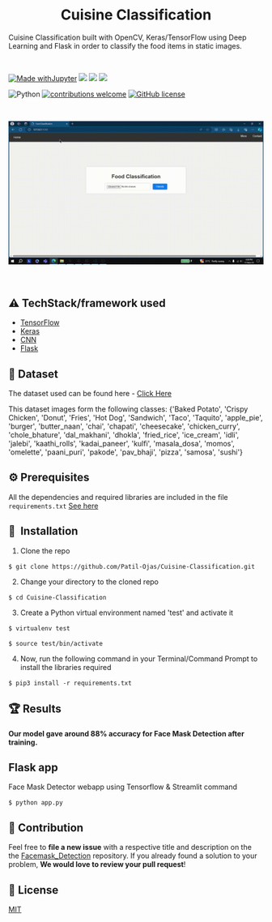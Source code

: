 <h1 align="center">Cuisine Classification</h1>

<!-- <div align= "center"><img src="https://i.imgur.com/MfKjyLG.png"/> -->
  
<p>Cuisine Classification built with OpenCV, Keras/TensorFlow using Deep Learning and Flask in order to classify the food items in static images.</p>
</div>

&nbsp;&nbsp;&nbsp;&nbsp;&nbsp;&nbsp;&nbsp;&nbsp;&nbsp;&nbsp;&nbsp;&nbsp;&nbsp;&nbsp;&nbsp;&nbsp;&nbsp;&nbsp;&nbsp;&nbsp;&nbsp;&nbsp;&nbsp;&nbsp;&nbsp;&nbsp;&nbsp;&nbsp;&nbsp;&nbsp;&nbsp;&nbsp;&nbsp;&nbsp;&nbsp;

[![Made withJupyter](https://img.shields.io/badge/Made%20with-Jupyter-orange?style=for-the-badge&logo=Jupyter)](https://jupyter.org/try)
<img src = "https://img.shields.io/badge/Keras-D00000?style=for-the-badge&logo=Keras&logoColor=white"/>
<img src ="https://img.shields.io/badge/scikit_learn-F7931E?style=for-the-badge&logo=scikit-learn&logoColor=white"/>
<img src="https://img.shields.io/badge/TensorFlow-FF6F00?style=for-the-badge&logo=TensorFlow&logoColor=white"/>

![Python](https://img.shields.io/badge/python-v3.6+-blue.svg)
[![contributions welcome](https://img.shields.io/badge/contributions-welcome-brightgreen.svg?style=flat)](https://github.com/techyhoney/Facemask_Detection/issues)
[![GitHub license](https://img.shields.io/github/license/Naereen/StrapDown.js.svg)](https://github.com/techyhoney/Facemask_Detection/blob/master/LICENSE)


&nbsp;&nbsp;&nbsp;&nbsp;&nbsp;&nbsp;&nbsp;&nbsp;&nbsp;&nbsp;&nbsp;&nbsp;&nbsp;&nbsp;&nbsp;&nbsp;&nbsp;&nbsp;&nbsp;&nbsp;&nbsp;&nbsp;&nbsp;&nbsp;&nbsp;&nbsp;&nbsp;&nbsp;&nbsp;&nbsp;&nbsp;&nbsp;&nbsp;&nbsp;&nbsp;

<!-- ![Live Demo](https://github.com/techyhoney/Facemask_Detection/blob/master/demo.gif?raw=true) -->
![Live Demo](https://github.com/Patil-Ojas/Cuisine-Classification/blob/main/food_classification_vid.gif?raw=true)

&nbsp;&nbsp;&nbsp;&nbsp;&nbsp;&nbsp;&nbsp;&nbsp;&nbsp;&nbsp;&nbsp;&nbsp;&nbsp;&nbsp;&nbsp;&nbsp;&nbsp;&nbsp;&nbsp;&nbsp;&nbsp;&nbsp;&nbsp;&nbsp;&nbsp;&nbsp;&nbsp;&nbsp;&nbsp;&nbsp;&nbsp;&nbsp;&nbsp;&nbsp;&nbsp;


## :warning: TechStack/framework used

- [TensorFlow](https://www.tensorflow.org/)
- [Keras](https://keras.io/)
- [CNN](https://keras.io/api/applications/inceptionv3/)
- [Flask](https://flask.palletsprojects.com/en/3.0.x/)


## :file_folder: Dataset
The dataset used can be found here - [Click Here](https://www.kaggle.com/datasets/harishkumardatalab/food-image-classification-dataset)

This dataset images form the following classes: {'Baked Potato', 'Crispy Chicken', 'Donut', 'Fries', 'Hot Dog', 'Sandwich', 'Taco', 'Taquito', 'apple_pie', 'burger', 'butter_naan', 'chai', 'chapati', 'cheesecake', 'chicken_curry', 'chole_bhature', 'dal_makhani', 'dhokla', 'fried_rice', 'ice_cream', 'idli', 'jalebi', 'kaathi_rolls', 'kadai_paneer', 'kulfi', 'masala_dosa', 'momos', 'omelette', 'paani_puri', 'pakode', 'pav_bhaji', 'pizza', 'samosa', 'sushi'}


## :gear: Prerequisites

All the dependencies and required libraries are included in the file <code>requirements.txt</code> [See here](https://github.com/Patil-Ojas/Cuisine-Classification/blob/main/requirements.txt)

## 🚀&nbsp; Installation
1. Clone the repo
```
$ git clone https://github.com/Patil-Ojas/Cuisine-Classification.git
```

2. Change your directory to the cloned repo 
```
$ cd Cuisine-Classification
```

3. Create a Python virtual environment named 'test' and activate it
```
$ virtualenv test
```
```
$ source test/bin/activate
```

4. Now, run the following command in your Terminal/Command Prompt to install the libraries required
```
$ pip3 install -r requirements.txt
```

## :trophy: Results

#### Our model gave around 88% accuracy for Face Mask Detection after training.
<!-- ####          
![](https://i.imgur.com/3vo1w8f.png)

####          

#### We got the following accuracy/loss training curve plots
![](https://i.imgur.com/cLNo6nK.png)
####          
![](https://i.imgur.com/RYiOlCP.png) -->


## Flask app

Face Mask Detector webapp using Tensorflow & Streamlit command
```
$ python app.py 
```

## :handshake: Contribution
Feel free to **file a new issue** with a respective title and description on the the [Facemask_Detection](https://github.com/Patil-Ojas/Cuisine-Classification/issues) repository. If you already found a solution to your problem, **We would love to review your pull request**! 

<!-- Also credits to https://github.com/techyhoney/Facemask_Detection/tree/master for the Readme.md template! -->

## :eyes: License
[MIT](https://github.com/techyhoney/Facemask_Detection/blob/master/LICENSE)
